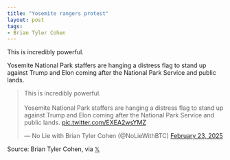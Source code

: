```yaml
---
title: "Yosemite rangers protest"
layout: post
tags:
- Brian Tyler Cohen
---
```


This is incredibly powerful.

Yosemite National Park staffers are hanging a distress flag to stand up against Trump and Elon coming after the National Park Service and public lands.

<blockquote class="twitter-tweet"><p lang="en" dir="ltr">This is incredibly powerful.<br><br>Yosemite National Park staffers are hanging a distress flag to stand up against Trump and Elon coming after the National Park Service and public lands. <a href="https://t.co/EXEA2wsYMZ">pic.twitter.com/EXEA2wsYMZ</a></p>&mdash; No Lie with Brian Tyler Cohen (@NoLieWithBTC) <a href="https://twitter.com/NoLieWithBTC/status/1893736531321303091?ref_src=twsrc%5Etfw">February 23, 2025</a></blockquote> <script async src="https://platform.twitter.com/widgets.js" charset="utf-8"></script>

Source: Brian Tyler Cohen, via [𝕏](https://x.com)
